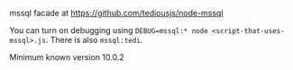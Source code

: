 mssql facade at https://github.com/tediousjs/node-mssql

You can turn on debugging using `DEBUG=mssql:* node <script-that-uses-mssql>.js`.
There is also `mssql:tedi`.

Minimum known version 10.0.2
